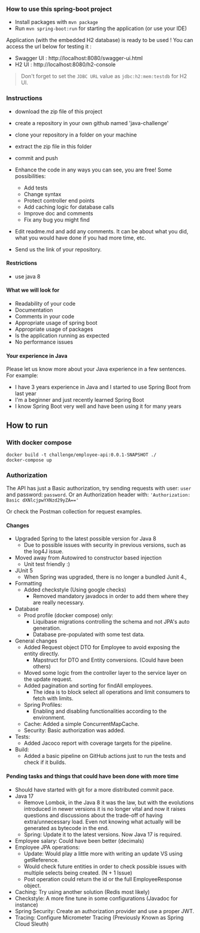 ### How to use this spring-boot project

- Install packages with `mvn package`
- Run `mvn spring-boot:run` for starting the application (or use your IDE)

Application (with the embedded H2 database) is ready to be used ! You can access the url below for testing it :

- Swagger UI : http://localhost:8080/swagger-ui.html
- H2 UI : http://localhost:8080/h2-console

> Don't forget to set the `JDBC URL` value as `jdbc:h2:mem:testdb` for H2 UI.


### Instructions

- download the zip file of this project
- create a repository in your own github named 'java-challenge'
- clone your repository in a folder on your machine
- extract the zip file in this folder
- commit and push

- Enhance the code in any ways you can see, you are free! Some possibilities:
  - Add tests
  - Change syntax
  - Protect controller end points
  - Add caching logic for database calls
  - Improve doc and comments
  - Fix any bug you might find
- Edit readme.md and add any comments. It can be about what you did, what you would have done if you had more time, etc.
- Send us the link of your repository.

#### Restrictions
- use java 8


#### What we will look for
- Readability of your code
- Documentation
- Comments in your code 
- Appropriate usage of spring boot
- Appropriate usage of packages
- Is the application running as expected
- No performance issues

#### Your experience in Java

Please let us know more about your Java experience in a few sentences. For example:

- I have 3 years experience in Java and I started to use Spring Boot from last year
- I'm a beginner and just recently learned Spring Boot
- I know Spring Boot very well and have been using it for many years


## How to run

### With docker compose

```
docker build -t challenge/employee-api:0.0.1-SNAPSHOT ./
docker-compose up
```


### Authorization
The API has just a Basic authorization, try sending requests with user: ``user`` and password: ``password``.
Or an Authorization header with: ```'Authorization: Basic dXNlcjpwYXNzd29yZA=='```

Or check the Postman collection for request examples.


#### Changes
- Upgraded Spring to the latest possible version for Java 8
  - Due to possible issues with security in previous versions, such as the log4J issue.
- Moved away from Autowired to constructor based injection
  - Unit test friendly :)
- JUnit 5
  - When Spring was upgraded, there is no longer a bundled Junit 4.,
- Formatting
  - Added checkstyle (Using google checks)
    - Removed mandatory javadocs in order to add them where they are really necessary.
- Database
  - Prod profile (docker compose) only:
    - Liquibase migrations controlling the schema and not JPA's auto generation.
    - Database pre-populated with some test data.
- General changes
  - Added Request object DTO for Employee to avoid exposing the entity directly.
    - Mapstruct for DTO and Entity conversions. (Could have been others)
  - Moved some logic from the controller layer to the service layer on the update request.
  - Added pagination and sorting for findAll employees.
    - The idea is to block select all operations and limit consumers to fetch with limits.
  - Spring Profiles:
    - Enabling and disabling functionalities according to the environment.
  - Cache: Added a simple ConcurrentMapCache.
  - Security: Basic authorization was added.
- Tests:
  - Added Jacoco report with coverage targets for the pipeline.
- Build:
  - Added a basic pipeline on GitHub actions just to run the tests and check if it builds.

#### Pending tasks and things that could have been done with more time
- Should have started with git for a more distributed commit pace.
- Java 17
  - Remove Lombok, in the Java 8 it was the law, but with the evolutions introduced in newer versions it is no longer vital and now it raises questions and discussions about the trade-off of having extra/unnecessary load. Even not knowing what actually will be generated as bytecode in the end.  
  - Spring: Update it to the latest versions. Now Java 17 is required.
- Employee salary: Could have been better (decimals)
- Employee JPA operations: 
  - Update: Would play a little more with writing an update VS using getReference.
  - Would check future entities in order to check possible issues with multiple selects being created. (N + 1 Issue)
  - Post operation could return the id or the full EmployeeResponse object.
- Caching: Try using another solution (Redis most likely)
- Checkstyle: A more fine tune in some configurations (Javadoc for instance)
- Spring Security: Create an authorization provider and use a proper JWT.
- Tracing: Configure Micrometer Tracing (Previously Known as Spring Cloud Sleuth)